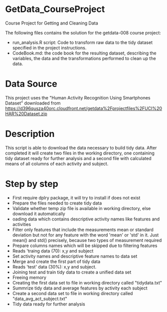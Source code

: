 GetData_CourseProject
=====================

Course Project for Getting and Cleaning Data

The following files contains the solution for the getdata-008 course project:

* run_analysis.R script: Code to transform raw data to the tidy dataset specified in the project instructions.
* CodeBook.md: the code book for the resulting dataset, describing the variables, the data and the transformations performed to clean up the data.

Data Source
=====================
This project uses the "Human Activity Recognition Using Smartphones Dataset" downloaded from https://d396qusza40orc.cloudfront.net/getdata%2Fprojectfiles%2FUCI%20HAR%20Dataset.zip

Description 
=====================
This script is able to download the data necessary to build tidy data. After completed it will create two files in the working directory, one containing tidy dataset ready for further analysis and a second file with calculated means of all columns of each activity and subject. 

Step by step
=====================
* First require dplry package, it will try to install if does not exist
* Prepare the files needed to create tidy data
* Validate whether temp zip file is available in working directory, else download it automatically
* oading data which contains descriptive activity names like features and activities
* Filter only features that include the measurements mean or standard deviation but not for any feature
with the word 'mean' or 'std' in it. Just mean() and std() precisely, because two types of measurement required
* Prepare columns names which will be skipped due to filtering features
* Reads 'traing data (70): x,y and subject
* Set activity names and descriptive feature names to data set
* Merge and create the first part of tidy data
* Reads 'test' data (30%): x,y and subject.
* Joining test and train tidy data to create a unified data set
* Freeing memory
* Creating the first data set to file in working directory called "tidydata.txt"
* Summrize tidy data and average features by activity each subject
* Create a second data set to file in working directory called "data_avg_act_subject.txt"
* Tidy data ready for further analysis 
